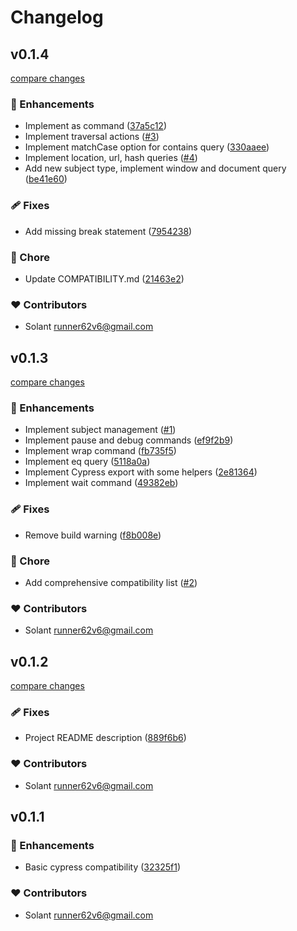 # Changelog


## v0.1.4

[compare changes](https://github.com/Solant/playwright-cypress-adapter/compare/v0.1.3...v0.1.4)

### 🚀 Enhancements

- Implement as command ([37a5c12](https://github.com/Solant/playwright-cypress-adapter/commit/37a5c12))
- Implement traversal actions ([#3](https://github.com/Solant/playwright-cypress-adapter/pull/3))
- Implement matchCase option for contains query ([330aaee](https://github.com/Solant/playwright-cypress-adapter/commit/330aaee))
- Implement location, url, hash queries ([#4](https://github.com/Solant/playwright-cypress-adapter/pull/4))
- Add new subject type, implement window and document query ([be41e60](https://github.com/Solant/playwright-cypress-adapter/commit/be41e60))

### 🩹 Fixes

- Add missing break statement ([7954238](https://github.com/Solant/playwright-cypress-adapter/commit/7954238))

### 🏡 Chore

- Update COMPATIBILITY.md ([21463e2](https://github.com/Solant/playwright-cypress-adapter/commit/21463e2))

### ❤️ Contributors

- Solant <runner62v6@gmail.com>

## v0.1.3

[compare changes](https://github.com/Solant/playwright-cypress-adapter/compare/v0.1.2...v0.1.3)

### 🚀 Enhancements

- Implement subject management ([#1](https://github.com/Solant/playwright-cypress-adapter/pull/1))
- Implement pause and debug commands ([ef9f2b9](https://github.com/Solant/playwright-cypress-adapter/commit/ef9f2b9))
- Implement wrap command ([fb735f5](https://github.com/Solant/playwright-cypress-adapter/commit/fb735f5))
- Implement eq query ([5118a0a](https://github.com/Solant/playwright-cypress-adapter/commit/5118a0a))
- Implement Cypress export with some helpers ([2e81364](https://github.com/Solant/playwright-cypress-adapter/commit/2e81364))
- Implement wait command ([49382eb](https://github.com/Solant/playwright-cypress-adapter/commit/49382eb))

### 🩹 Fixes

- Remove build warning ([f8b008e](https://github.com/Solant/playwright-cypress-adapter/commit/f8b008e))

### 🏡 Chore

- Add comprehensive compatibility list ([#2](https://github.com/Solant/playwright-cypress-adapter/pull/2))

### ❤️ Contributors

- Solant <runner62v6@gmail.com>

## v0.1.2

[compare changes](https://github.com/Solant/playwright-cypress-adapter/compare/v0.1.1...v0.1.2)

### 🩹 Fixes

- Project README description ([889f6b6](https://github.com/Solant/playwright-cypress-adapter/commit/889f6b6))

### ❤️ Contributors

- Solant <runner62v6@gmail.com>

## v0.1.1


### 🚀 Enhancements

- Basic cypress compatibility ([32325f1](https://github.com/Solant/playwright-cypress-adapter/commit/32325f1))

### ❤️ Contributors

- Solant <runner62v6@gmail.com>

